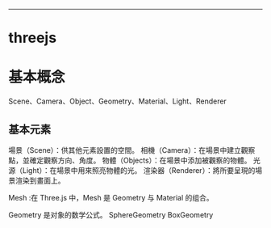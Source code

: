 ---

# threejs

# 基本概念

Scene、Camera、Object、Geometry、Material、Light、Renderer

## 基本元素

場景（Scene）：供其他元素設置的空間。
相機（Camera）：在場景中建立觀察點，並確定觀察方向、角度。
物體（Objects）：在場景中添加被觀察的物體。
光源（Light）：在場景中用來照亮物體的光。
渲染器（Renderer）：將所要呈現的場景渲染到畫面上。

Mesh :在 Three.js 中，Mesh 是 Geometry 与 Material 的组合。

Geometry 是对象的数学公式。 SphereGeometry BoxGeometry
